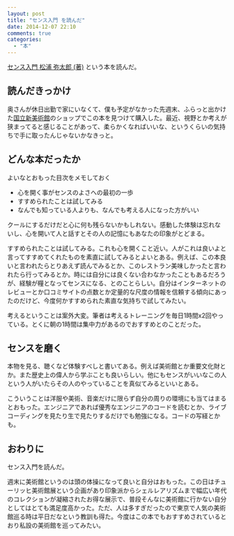 ```yaml
---
layout: post
title: "センス入門 を読んだ"
date: 2014-12-07 22:10
comments: true
categories: 
  - "本"
---
```


[センス入門 松浦 弥太郎  (著)](http://www.amazon.co.jp/%E3%82%BB%E3%83%B3%E3%82%B9%E5%85%A5%E9%96%80-%E6%9D%BE%E6%B5%A6-%E5%BC%A5%E5%A4%AA%E9%83%8E/dp/4480816720) という本を読んだ。

<!--more-->

## 読んだきっかけ

奥さんが休日出勤で家にいなくて、僕も予定がなかった先週末、ふらっと出かけた[国立新美術館](http://www.nact.jp/)のショップでこの本を見つけて購入した。最近、視野とか考えが狭まってると感じることがあって、柔らかくなればいいな、というくらいの気持ちで手に取ったんじゃないかなきっと。


## どんな本だったか

よいなとおもった目次をメモしておく

* 心を開く事がセンスのよさへの最初の一歩
* すすめられたことは試してみる
* なんでも知っている人よりも、なんでも考える人になった方がいい 


クールにするだけだと心に何も残らないかもしれない。感動した体験は忘れないし、心を開いて人と話すとその人の記憶にもあなたの印象がとどまる。

すすめられたことは試してみる。これも心を開くこと近い。人がこれは良いよと言ってすすめてくれたものを素直に試してみるとよいとある。例えば、この本良いと言われたらとりあえず読んでみるとか、このレストラン美味しかったと言われたら行ってみるとか。時には自分には良くない合わなかったこともあるだろうが、経験が糧となってセンスになる、とのことらしい。自分はインターネットのレビューとか口コミサイトの点数とか定量的な尺度の情報を信頼する傾向にあったのだけど、今度何かすすめられた素直な気持ちで試してみたい。

考えるということは案外大変。筆者は考えるトレーニングを毎日1時間x2回やっている。とくに朝の1時間は集中力があるのでおすすめとのことだった。

## センスを磨く

本物を見る、聴くなど体験すべしと書いてある。例えば美術館とか重要文化財とか。また歴史上の偉人から学ぶことも良いらしい。他にもセンスがいいなこの人という人がいたらその人のやっていることを真似てみるといいとある。

こういうことは洋服や美術、音楽だけに限らず自分の周りの環境にも当てはまるとおもった。エンジニアであれば優秀なエンジニアのコードを読むとか、ライブコーディングを見たり生で見たりするだけでも勉強になる。コードの写経とかも。

## おわりに

センス入門を読んだ。

週末に美術館というのは頭の体操になって良いと自分はおもった。この日はチューリッヒ美術館展という企画があり印象派からシェルレアリズムまで幅広い年代のコレクションが凝縮されたお得な展示で、普段そんなに美術館に行かない自分としてはとても満足度高かった。ただ、人は多すぎだったので東京で人気の美術館巡る時は平日だなという教訓も得た。今度はこの本でもおすすめされているとおり私設の美術館を巡ってみたい。

